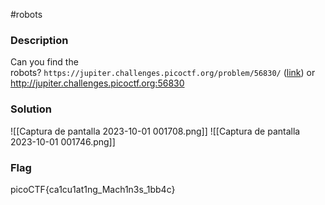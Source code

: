 #robots 
### Description

Can you find the robots? `https://jupiter.challenges.picoctf.org/problem/56830/` ([link](https://jupiter.challenges.picoctf.org/problem/56830/)) or http://jupiter.challenges.picoctf.org:56830

### Solution

![[Captura de pantalla 2023-10-01 001708.png]]
![[Captura de pantalla 2023-10-01 001746.png]]


### Flag

picoCTF{ca1cu1at1ng_Mach1n3s_1bb4c}
